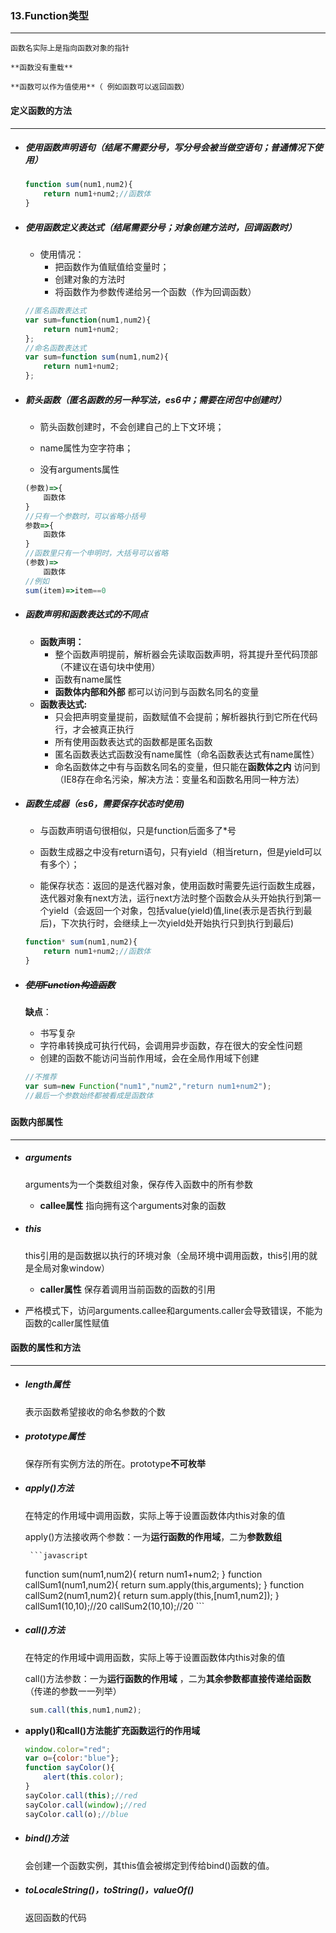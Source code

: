 ### 13.Function类型

***

 	函数名实际上是指向函数对象的指针

 	**函数没有重载** 

 	**函数可以作为值使用**（ 例如函数可以返回函数）



#### 定义函数的方法

***

- ##### 使用函数声明语句（结尾不需要分号，写分号会被当做空语句；普通情况下使用）

  ```javascript
  function sum(num1,num2){
      return num1+num2;//函数体
  }
  ```

- ##### 使用函数定义表达式（结尾需要分号；对象创建方法时，回调函数时）

  - 使用情况：
    - 把函数作为值赋值给变量时；
    - 创建对象的方法时
    - 将函数作为参数传递给另一个函数（作为回调函数）

  ```javascript
  //匿名函数表达式
  var sum=function(num1,num2){
      return num1+num2;
  };
  //命名函数表达式
  var sum=function sum(num1,num2){
      return num1+num2;
  };
  ```

- ##### 箭头函数（匿名函数的另一种写法，es6中；需要在闭包中创建时）

  -  箭头函数创建时，不会创建自己的上下文环境；

  - name属性为空字符串；

  - 没有arguments属性 

  ````javascript
  (参数)=>{
      函数体
  }
  //只有一个参数时，可以省略小括号
  参数=>{
      函数体
  }
  //函数里只有一个申明时，大括号可以省略
  (参数)=>
      函数体
  //例如
  sum(item)=>item==0
  ````

- ##### 函数声明和函数表达式的不同点

  - **函数声明：** 
    - 整个函数声明提前，解析器会先读取函数声明，将其提升至代码顶部（不建议在语句块中使用）
    - 函数有name属性
    - **函数体内部和外部** 都可以访问到与函数名同名的变量
  - **函数表达式:** 
    - 只会把声明变量提前，函数赋值不会提前；解析器执行到它所在代码行，才会被真正执行
    - 所有使用函数表达式的函数都是匿名函数
    - 匿名函数表达式函数没有name属性（命名函数表达式有name属性）
    - 命名函数体之中有与函数名同名的变量，但只能在**函数体之内** 访问到（IE8存在命名污染，解决方法：变量名和函数名用同一种方法）

- ##### 函数生成器（es6，需要保存状态时使用)

  - 与函数声明语句很相似，只是function后面多了*号

  - 函数生成器之中没有return语句，只有yield（相当return，但是yield可以有多个）；
  - 能保存状态：返回的是迭代器对象，使用函数时需要先运行函数生成器，迭代器对象有next方法，运行next方法时整个函数会从头开始执行到第一个yield（会返回一个对象，包括value(yield)值,line(表示是否执行到最后)，下次执行时，会继续上一次yield处开始执行只到执行到最后)

  ```javascript
  function* sum(num1,num2){
      return num1+num2;//函数体
  }
  ```

- ##### ~~使用Function构造函数~~

   	**缺点**：

  - 书写复杂
  - 字符串转换成可执行代码，会调用异步函数，存在很大的安全性问题
  - 创建的函数不能访问当前作用域，会在全局作用域下创建

  ```javascript
  //不推荐
  var sum=new Function("num1","num2","return num1+num2");
  //最后一个参数始终都被看成是函数体
  ```

  ##### 



#### 函数内部属性

***

- ##### arguments

   	arguments为一个类数组对象，保存传入函数中的所有参数

  - **callee属性**  指向拥有这个arguments对象的函数

- ##### this

   	this引用的是函数据以执行的环境对象（全局环境中调用函数，this引用的就是全局对象window）

  - **caller属性**  保存着调用当前函数的函数的引用

- 严格模式下，访问arguments.callee和arguments.caller会导致错误，不能为函数的caller属性赋值





#### 函数的属性和方法

***

- ##### length属性

   	表示函数希望接收的命名参数的个数

- ##### prototype属性

   	保存所有实例方法的所在。prototype**不可枚举** 

- ##### apply()方法

   	在特定的作用域中调用函数，实际上等于设置函数体内this对象的值

   	apply()方法接收两个参数：一为**运行函数的作用域**，二为**参数数组** 

       ```javascript
  function sum(num1,num2){
      return num1+num2;
  }
  function callSum1(num1,num2){
      return sum.apply(this,arguments);
  }
  function callSum2(num1,num2){
      return sum.apply(this,[num1,num2]);
  }
  callSum1(10,10);//20
  callSum2(10,10);//20
       ```

- ##### call()方法

   	在特定的作用域中调用函数，实际上等于设置函数体内this对象的值

   	call()方法参数：一为**运行函数的作用域** ，二为**其余参数都直接传递给函数** （传递的参数一一列举）

  ```javascript
   sum.call(this,num1,num2);
  ```

- **apply()和call()方法能扩充函数运行的作用域** 

  ```javascript
  window.color="red";
  var o={color:"blue"};
  function sayColor(){
      alert(this.color);
  }
  sayColor.call(this);//red
  sayColor.call(window);//red
  sayColor.call(o);//blue
  ```

- ##### bind()方法

   	会创建一个函数实例，其this值会被绑定到传给bind()函数的值。

- ##### toLocaleString()，toString()，valueOf()

   	返回函数的代码